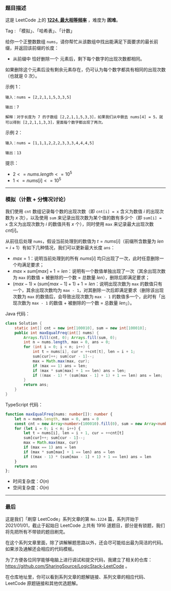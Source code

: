 ### 题目描述

这是 LeetCode 上的 **[1224. 最大相等频率](https://leetcode.cn/problems/maximum-equal-frequency/solution/by-ac_oier-fviv/)** ，难度为 **困难**。

Tag : 「模拟」、「哈希表」、「计数」



给你一个正整数数组 `nums`，请你帮忙从该数组中找出能满足下面要求的最长前缀，并返回该前缀的长度：

* 从前缀中 恰好删除一个 元素后，剩下每个数字的出现次数都相同。

如果删除这个元素后没有剩余元素存在，仍可认为每个数字都具有相同的出现次数（也就是 $0$ 次）。

示例 1：
```
输入：nums = [2,2,1,1,5,3,3,5]

输出：7

解释：对于长度为 7 的子数组 [2,2,1,1,5,3,3]，如果我们从中删去 nums[4] = 5，就可以得到 [2,2,1,1,3,3]，里面每个数字都出现了两次。
```
示例 2：
```
输入：nums = [1,1,1,2,2,2,3,3,3,4,4,4,5]

输出：13
```

提示：
* $2 <= nums.length <= 10^5$
* $1 <= nums[i] <= 10^5$

---

### 模拟（计数 + 分情况讨论）

我们使用 `cnt` 数组记录每个数的出现次数（即 `cnt[i] = x` 含义为数值 $i$ 的出现次数为 $x$ 次），以及使用 `sum` 来记录出现次数为某个值的数有多少个（即 `sum[i] = x` 含义为出现次数为 $i$ 的数值共有 $x$ 个），同时使用 `max` 来记录最大出现次数 $cnt[i]$。

从前往后处理 `nums`，假设当前处理到的数值为 $t = nums[i]$（前缀所含数量为 $len = i + 1$）有如下几种情况，我们可以更新最大长度 `ans`：

* $max = 1$：说明当前处理到的所有 $nums[i]$ 均只出现了一次，此时任意删除一个均满足要求；
* $max \times sum[max] + 1 = len$：说明有一个数值单独出现了一次（其余出现次数为 `max` 的数值 + 被删除的一个数 = 总数量 $len$），删除后即满足要求；
* $(max - 1) \times (sum[max - 1] + 1) + 1 = len$：说明出现次数为 `max` 的数值只有一个，其余出现次数均为 `max - 1`，对其删除一次后即满足要求（删除该出现次数为 `max` 的数值后，会导致出现次数为 `max - 1` 的数值多一个，此时有「出现次数为 `max - 1` 的数值 + 被删除的一个数 = 总数量 $len$」）。

Java 代码：
```java
class Solution {
    static int[] cnt = new int[100010], sum = new int[100010];
    public int maxEqualFreq(int[] nums) {
        Arrays.fill(cnt, 0); Arrays.fill(sum, 0);
        int n = nums.length, max = 0, ans = 0;
        for (int i = 0; i < n; i++) {
            int t = nums[i], cur = ++cnt[t], len = i + 1;
            sum[cur]++; sum[cur - 1]--;
            max = Math.max(max, cur);
            if (max == 1) ans = len;
            if (max * sum[max] + 1 == len) ans = len;
            if ((max - 1) * (sum[max - 1] + 1) + 1 == len) ans = len;
        }
        return ans;
    }
}
```
TypeScript 代码：
```TypeScript
function maxEqualFreq(nums: number[]): number {
    let n = nums.length, max = 0, ans = 0
    const cnt = new Array<number>(100010).fill(0), sum = new Array<number>(100010).fill(0)
    for (let i = 0; i < n; i++) {
        let t = nums[i], len = i + 1, cur = ++cnt[t]
        sum[cur]++; sum[cur - 1]--;
        max = Math.max(max, cur)
        if (max == 1) ans = len
        if (max * sum[max] + 1 == len) ans = len
        if ((max - 1) * (sum[max - 1] + 1) + 1 == len) ans = len
    }
    return ans
};
```
* 时间复杂度：$O(n)$
* 空间复杂度：$O(n)$

---

### 最后

这是我们「刷穿 LeetCode」系列文章的第 `No.1224` 篇，系列开始于 2021/01/01，截止于起始日 LeetCode 上共有 1916 道题目，部分是有锁题，我们将先把所有不带锁的题目刷完。

在这个系列文章里面，除了讲解解题思路以外，还会尽可能给出最为简洁的代码。如果涉及通解还会相应的代码模板。

为了方便各位同学能够电脑上进行调试和提交代码，我建立了相关的仓库：https://github.com/SharingSource/LogicStack-LeetCode 。

在仓库地址里，你可以看到系列文章的题解链接、系列文章的相应代码、LeetCode 原题链接和其他优选题解。

